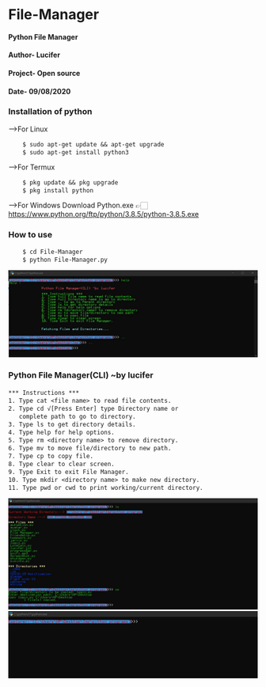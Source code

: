 # File-Manager


#### Python File Manager
#### Author- Lucifer
#### Project- Open source
#### Date- 09/08/2020

### Installation of python
 -->For Linux
```
	$ sudo apt-get update && apt-get upgrade
	$ sudo apt-get install python3
```
 -->For Termux
```
	$ pkg update && pkg upgrade
	$ pkg install python
```
 -->For Windows
	Download Python.exe
	👉🏻 https://www.python.org/ftp/python/3.8.5/python-3.8.5.exe

### How to use
```
	$ cd File-Manager
	$ python File-Manager.py
```

![Screenshot 1](/screenshots/Capture.JPG)

###  Python File Manager(CLI) ~by lucifer

    *** Instructions ***
    1. Type cat <file name> to read file contents.
    2. Type cd √[Press Enter] type Directory name or
       complete path to go to directory.
    3. Type ls to get directory details.
    4. Type help for help options.
    5. Type rm <directory name> to remove directory.
    6. Type mv to move file/directory to new path.
    7. Type cp to copy file.
    8. Type clear to clear screen.
    9. Type Exit to exit File Manager.
    10. Type mkdir <directory name> to make new directory.
    11. Type pwd or cwd to print working/current directory.
![Screenshot 2](/screenshots/Capture11.JPG)
![Screenshot 3](/screenshots/Capture12.JPG)
